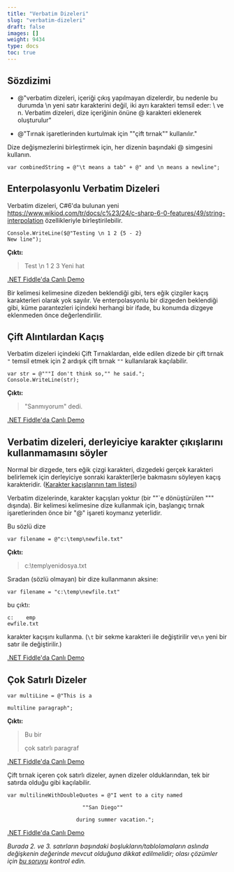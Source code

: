 ```yaml
---
title: "Verbatim Dizeleri"
slug: "verbatim-dizeleri"
draft: false
images: []
weight: 9434
type: docs
toc: true
---
```


## Sözdizimi
- @"verbatim dizeleri, içeriği çıkış yapılmayan dizelerdir, bu nedenle bu durumda \n yeni satır karakterini değil, iki ayrı karakteri temsil eder: \ ve n. Verbatim dizeleri, dize içeriğinin önüne @ karakteri eklenerek oluşturulur"

- @"Tırnak işaretlerinden kurtulmak için ""çift tırnak"" kullanılır."

Dize değişmezlerini birleştirmek için, her dizenin başındaki @ simgesini kullanın.

    var combinedString = @"\t means a tab" + @" and \n means a newline";

## Enterpolasyonlu Verbatim Dizeleri
Verbatim dizeleri, C#6'da bulunan yeni https://www.wikiod.com/tr/docs/c%23/24/c-sharp-6-0-features/49/string-interpolation özellikleriyle birleştirilebilir.

    Console.WriteLine($@"Testing \n 1 2 {5 - 2}
    New line");

**Çıktı:**

> Test \n 1 2 3
> Yeni hat

[.NET Fiddle'da Canlı Demo](https://dotnetfiddle.net/cWyQE2)

Bir kelimesi kelimesine dizeden beklendiği gibi, ters eğik çizgiler kaçış karakterleri olarak yok sayılır. Ve enterpolasyonlu bir dizgeden beklendiği gibi, küme parantezleri içindeki herhangi bir ifade, bu konumda dizgeye eklenmeden önce değerlendirilir.


## Çift Alıntılardan Kaçış
Verbatim dizeleri içindeki Çift Tırnaklardan, elde edilen dizede bir çift tırnak `"` temsil etmek için 2 ardışık çift tırnak `""` kullanılarak kaçılabilir.

    var str = @"""I don't think so,"" he said.";
    Console.WriteLine(str);

**Çıktı:**
>"Sanmıyorum" dedi.

[.NET Fiddle'da Canlı Demo](https://dotnetfiddle.net/c4OJoq)

## Verbatim dizeleri, derleyiciye karakter çıkışlarını kullanmamasını söyler
Normal bir dizgede, ters eğik çizgi karakteri, dizgedeki gerçek karakteri belirlemek için derleyiciye sonraki karakter(ler)e bakmasını söyleyen kaçış karakteridir. ([Karakter kaçışlarının tam listesi][1])

Verbatim dizelerinde, karakter kaçışları yoktur (bir ""`e dönüştürülen """ dışında).
Bir kelimesi kelimesine dize kullanmak için, başlangıç ​​tırnak işaretlerinden önce bir "@" işareti koymanız yeterlidir.

Bu sözlü dize

    var filename = @"c:\temp\newfile.txt"

**Çıktı:**

>c:\temp\yenidosya.txt

Sıradan (sözlü olmayan) bir dize kullanmanın aksine:

    var filename = "c:\temp\newfile.txt"

bu çıktı:

    c:    emp
    ewfile.txt

karakter kaçışını kullanma. (`\t` bir sekme karakteri ile değiştirilir ve`\n` yeni bir satır ile değiştirilir.)

[.NET Fiddle'da Canlı Demo](https://dotnetfiddle.net/7kslXQ)






[1]: https://www.wikiod.com/tr/docs/c%23/39/string-escape-sequences#t=201607172257361795538&a=syntax

## Çok Satırlı Dizeler
    var multiLine = @"This is a 

    multiline paragraph";

**Çıktı:**
>Bu bir
>
>çok satırlı paragraf

[.NET Fiddle'da Canlı Demo](https://dotnetfiddle.net/kfOUcH)

Çift tırnak içeren çok satırlı dizeler, aynen dizeler olduklarından, tek bir satırda olduğu gibi kaçılabilir.
 
    var multilineWithDoubleQuotes = @"I went to a city named

                            ""San Diego""

                          during summer vacation.";

[.NET Fiddle'da Canlı Demo](https://dotnetfiddle.net/0hwJpf)

*Burada 2. ve 3. satırların başındaki boşlukların/tablolamaların aslında değişkenin değerinde mevcut olduğuna dikkat edilmelidir; olası çözümler için [bu soruyu](http://stackoverflow.com/questions/7178136/multiline-formatting-for-verbatim-strings-in-c-sharp-prefix-with) kontrol edin.*


